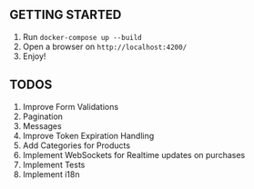 ## GETTING STARTED
 1. Run `docker-compose up --build`
 2. Open a browser on `http://localhost:4200/`  
 3. Enjoy!

## TODOS
 1. Improve Form Validations
 2. Pagination
 3. Messages
 4. Improve Token Expiration Handling
 5. Add Categories for Products
 6. Implement WebSockets for Realtime updates on purchases
 7. Implement Tests
 8. Implement i18n
